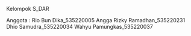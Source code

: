 Kelompok S_DAR

Anggota :
Rio Bun Dika_535220005
Angga Rizky Ramadhan_535220231
Dhio Samudra_535220034
Wahyu Pamungkas_535220037
